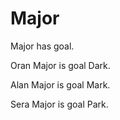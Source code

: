 # Major

Major has goal.

Oran Major is goal Dark.

Alan Major is goal Mark.

Sera Major is goal Park.